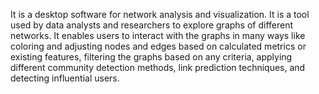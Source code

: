 It is a desktop software for network analysis and visualization. It is a tool used by data 
analysts and researchers to explore graphs of different networks. It enables users to 
interact with the graphs in many ways like coloring and adjusting nodes and edges 
based on calculated metrics or existing features, filtering the graphs based on any 
criteria, applying different community detection methods, link prediction techniques, 
and detecting influential users.
